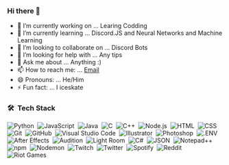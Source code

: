 ### Hi there 👋

- 🔭 I’m currently working on ... Learing Codding
- 🌱 I’m currently learning ... Discord.JS and Neural Networks and Machine Learning
- 👯 I’m looking to collaborate on ...  Discord Bots
- 🤔 I’m looking for help with ...  Any tips 
- 💬 Ask me about ... Anything :)
- 📫 How to reach me: ... [Email](mailto:triststan@proton.me)
- 😄 Pronouns: ... He/Him
- ⚡ Fun fact: ... I iceskate

### 🛠 &nbsp;Tech Stack
![Python](https://img.shields.io/badge/-Python-05122A?style=flat&logo=python)&nbsp;
![JavaScript](https://img.shields.io/badge/-JavaScript-05122A?style=flat&logo=javascript)&nbsp;
![Java](https://img.shields.io/badge/-Java-05122A?style=flat&logo=Java&logoColor=FFA518)&nbsp;
![C](https://img.shields.io/badge/-C-05122A?style=flat&logo=C&logoColor=A8B9CC)&nbsp;
![C++](https://img.shields.io/badge/-C++-05122A?style=flat&logo=C%2B%2B&logoColor=00599C)&nbsp;
![Node.js](https://img.shields.io/badge/-Node.js-05122A?style=flat&logo=node.js)&nbsp;
![HTML](https://img.shields.io/badge/-HTML-05122A?style=flat&logo=HTML5)&nbsp;
![CSS](https://img.shields.io/badge/-CSS-05122A?style=flat&logo=CSS3&logoColor=1572B6)&nbsp;
![Git](https://img.shields.io/badge/-Git-05122A?style=flat&logo=git)&nbsp;
![GitHub](https://img.shields.io/badge/-GitHub-05122A?style=flat&logo=github)&nbsp;
![Visual Studio Code](https://img.shields.io/badge/-Visual%20Studio%20Code-05122A?style=flat&logo=visual-studio-code&logoColor=007ACC)&nbsp;
![Illustrator](https://img.shields.io/badge/-Illustrator-05122A?style=flat&logo=adobe-illustrator)&nbsp;
![Photoshop](https://img.shields.io/badge/-Photoshop-05122A?style=flat&logo=adobe-photoshop)&nbsp;
![.ENV](https://img.shields.io/badge/-DotENV-05122A?style=flat&logo=dotenv)&nbsp;
![After Effects](https://img.shields.io/badge/-AfterEffects-05122A?style=flat&logo=adobe-after-effects)&nbsp;
![Audition](https://img.shields.io/badge/-Audition-05122A?style=flat&logo=adobe-audition)&nbsp;
![Light Room](https://img.shields.io/badge/-Lightroom-05122A?style=flat&logo=adobe-lightroom)&nbsp;
![C#](https://img.shields.io/badge/-CSharp-05122A?style=flat&logo=c-sharp)&nbsp;
![JSON](https://img.shields.io/badge/-JSON-05122A?style=flat&logo=json)&nbsp;
![Notepad++](https://img.shields.io/badge/-Notepad++-05122A?style=flat&logo=notepadplusplus)&nbsp;
![npm](https://img.shields.io/badge/-npm-05122A?style=flat&logo=npm)&nbsp;
![Nodemon](https://img.shields.io/badge/-Nodemon-05122A?style=flat&logo=nodemon)&nbsp;
![Twitch](https://img.shields.io/badge/-Twitch-05122A?style=flat&logo=twitch)&nbsp;
![Twitter](https://img.shields.io/badge/-Twitter-05122A?style=flat&logo=twitter)&nbsp;
![Spotify](https://img.shields.io/badge/-Spotify-05122A?style=flat&logo=spotify)&nbsp;
![Reddit](https://img.shields.io/badge/-Reddit-05122A?style=flat&logo=reddit)&nbsp;
![Riot Games](https://img.shields.io/badge/-RiotGames-50122A?style=flat&logo=riotgames)&nbsp;

